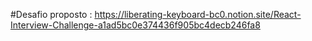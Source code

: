 #Desafio proposto :
https://liberating-keyboard-bc0.notion.site/React-Interview-Challenge-a1ad5bc0e374436f905bc4decb246fa8

